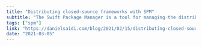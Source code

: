 ```yaml
---
title: "Distributing closed-source frameworks with SPM"
subtitle: "The Swift Package Manager is a tool for managing the distribution of Swift code. It's incredibly easy to use and is quickly becoming one of the main methods of distributing Swift libraries. In this post, Daniel Saidi looks at how to distribute closed-source XCFrameworks using the Swift Package Manager."
tags: ["spm"]
link: "https://danielsaidi.com/blog/2021/02/15/distributing-closed-source-frameworks-with-spm"
date: "2021-03-05"
---
```

